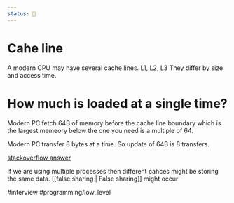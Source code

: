 ```yaml
---
status: 🌾
---
```

# Cahe line
A modern CPU may have several cache lines. L1, L2, L3
They differ by size and access time.


# How much is loaded at a single time?

Modern PC fetch 64B of memory before the cache line boundary which is the largest memeory below the one you need is a multiple of 64.

Modern PC transfer 8 bytes at a time. So update of 64B is 8 transfers.

[](stackoverflow.com/questions/3928995/how-do-cache-lines-work)
[stackoverflow answer](https://stackoverflow.com/questions/3928995/how-do-cache-lines-work)


If we are using multiple processes then different cahces might be storing the same data. [[false sharing | False sharing]] might occur


#interview #programming/low_level